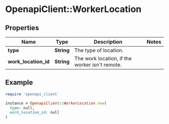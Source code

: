 # OpenapiClient::WorkerLocation

## Properties

| Name | Type | Description | Notes |
| ---- | ---- | ----------- | ----- |
| **type** | **String** | The type of location. |  |
| **work_location_id** | **String** | The work location, if the worker isn&#39;t remote. |  |

## Example

```ruby
require 'openapi_client'

instance = OpenapiClient::WorkerLocation.new(
  type: null,
  work_location_id: null
)
```

